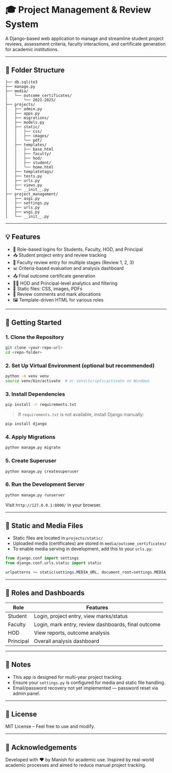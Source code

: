 # 🎓 Project Management & Review System

A Django-based web application to manage and streamline student project reviews, assessment criteria, faculty interactions, and certificate generation for academic institutions.

---

## 📂 Folder Structure

```
├── db.sqlite3
├── manage.py
├── media/
│   └── outcome_certificates/
│       └── 2021-2025/
├── projects/
│   ├── admin.py
│   ├── apps.py
│   ├── migrations/
│   ├── models.py
│   ├── static/
│   │   ├── css/
│   │   ├── images/
│   │   └── pdf/
│   ├── templates/
│   │   ├── base.html
│   │   ├── faculty/
│   │   ├── hod/
│   │   ├── student/
│   │   └── home.html
│   ├── templatetags/
│   ├── tests.py
│   ├── urls.py
│   ├── views.py
│   └── __init__.py
├── project_management/
│   ├── asgi.py
│   ├── settings.py
│   ├── urls.py
│   ├── wsgi.py
│   └── __init__.py
```

---

## 💡 Features

- 🔐 Role-based logins for Students, Faculty, HOD, and Principal
- 📥 Student project entry and review tracking
- 🧾 Faculty review entry for multiple stages (Review 1, 2, 3)
- 📊 Criteria-based evaluation and analysis dashboard
- 📤 Final outcome certificate generation
- 🧑‍🏫 HOD and Principal-level analytics and filtering
- 📎 Static files: CSS, images, PDFs
- 📄 Review comments and mark allocations
- 🖼️ Template-driven HTML for various roles

---

## 🚀 Getting Started

### 1. Clone the Repository

```bash
git clone <your-repo-url>
cd <repo-folder>
```

### 2. Set Up Virtual Environment (optional but recommended)

```bash
python -m venv venv
source venv/bin/activate  # or venv\Scripts\activate on Windows
```

### 3. Install Dependencies

```bash
pip install -r requirements.txt
```

> If `requirements.txt` is not available, install Django manually:
```bash
pip install django
```

### 4. Apply Migrations

```bash
python manage.py migrate
```

### 5. Create Superuser

```bash
python manage.py createsuperuser
```

### 6. Run the Development Server

```bash
python manage.py runserver
```

Visit `http://127.0.0.1:8000/` in your browser.

---

## 📁 Static and Media Files

- Static files are located in `projects/static/`
- Uploaded media (certificates) are stored in `media/outcome_certificates/`
- To enable media serving in development, add this to your `urls.py`:

```python
from django.conf import settings
from django.conf.urls.static import static

urlpatterns += static(settings.MEDIA_URL, document_root=settings.MEDIA_ROOT)
```

---

## 🧠 Roles and Dashboards

| Role       | Features |
|------------|----------|
| Student    | Login, project entry, view marks/status |
| Faculty    | Login, mark entry, review dashboards, final outcome |
| HOD        | View reports, outcome analysis |
| Principal  | Overall analysis dashboard |

---

## 📌 Notes

- This app is designed for multi-year project tracking.
- Ensure your `settings.py` is configured for media and static file handling.
- Email/password recovery not yet implemented — password reset via admin panel.

---

## 📜 License

MIT License – Feel free to use and modify.

---

## 🙏 Acknowledgements

Developed with ❤️ by Manish for academic use. Inspired by real-world academic processes and aimed to reduce manual project tracking.
